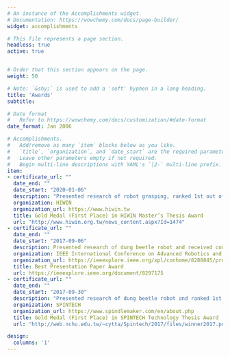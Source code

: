 ```yaml
---
# An instance of the Accomplishments widget.
# Documentation: https://wowchemy.com/docs/page-builder/
widget: accomplishments

# This file represents a page section.
headless: true
active: true


# Order that this section appears on the page.
weight: 50

# Note: `&shy;` is used to add a 'soft' hyphen in a long heading.
title: 'Awards'
subtitle:

# Date format
#   Refer to https://wowchemy.com/docs/customization/#date-format
date_format: Jan 2006

# Accomplishments.
#   Add/remove as many `item` blocks below as you like.
#   `title`, `organization`, and `date_start` are the required parameters.
#   Leave other parameters empty if not required.
#   Begin multi-line descriptions with YAML's `|2-` multi-line prefix.
item:
- certificate_url: ""
  date_end: ""
  date_start: "2020-01-06"
  description: "Presented research of robot grasping, ranked 1st out of 100 researches and awarded 35K USD"
  organization: HIWIN
  organization_url: https://www.hiwin.tw
  title: Gold Medal (First Place) in HIWIN Master’s Thesis Award
  url: "http://www.hiwin.org.tw/news_content.aspx?Id=1474"
- certificate_url: ""
  date_end: ""
  date_start: "2017-09-06"
  description: Presented research of dung beetle robot and received compliments from the committee members
  organization: IEEE International Conference on Advanced Robotics and Intelligent Systems (ARIS)
  organization_url: https://ieeexplore.ieee.org/xpl/conhome/8288845/proceeding
  title: Best Presentation Paper Award
  url: https://ieeexplore.ieee.org/document/8297175
- certificate_url: ""
  date_end: ""
  date_start: "2017-09-30"
  description: "Presented research of dung beetle robot and ranked 1st out of 22 teams"
  organization: SPINTECH
  organization_url: https://www.spindlemaker.com/en/about.php
  title: Gold Medal (First Place) in SPINTECH Technology Thesis Award
  url: "http://web.nchu.edu.tw/~cytta/Spintech/2017/files/winner2017.pdf"

design:
  columns: '1' 
---
```

